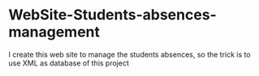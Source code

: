 # WebSite-Students-absences-management
I create this web site to manage the students absences, so the trick is to use XML as database of this project
